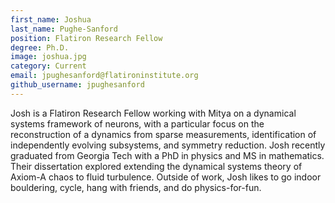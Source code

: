 ```yaml
---
first_name: Joshua
last_name: Pughe-Sanford
position: Flatiron Research Fellow
degree: Ph.D.
image: joshua.jpg
category: Current
email: jpughesanford@flatironinstitute.org
github_username: jpughesanford
---
```

Josh is a Flatiron Research Fellow working with Mitya on a dynamical systems framework of neurons, with a particular focus on the reconstruction of a dynamics from sparse measurements, identification of independently evolving subsystems, and symmetry reduction. Josh recently graduated from Georgia Tech with a PhD in physics and MS in mathematics. Their dissertation explored extending the dynamical systems theory of Axiom-A chaos to fluid turbulence. Outside of work, Josh likes to go indoor bouldering, cycle, hang with friends, and do physics-for-fun. 

